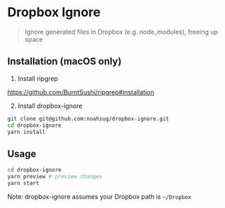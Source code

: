 # Dropbox Ignore

> Ignore generated files in Dropbox (e.g. node_modules), freeing up space

## Installation (macOS only)

1. Install ripgrep

https://github.com/BurntSushi/ripgrep#installation

2. Install dropbox-ignore

```sh
git clone git@github.com:noahsug/dropbox-ignore.git
cd dropbox-ignore
yarn install
```

## Usage

```sh
cd dropbox-ignore
yarn preview # preview changes
yarn start
```

Note: dropbox-ignore assumes your Dropbox path is `~/Dropbox`
